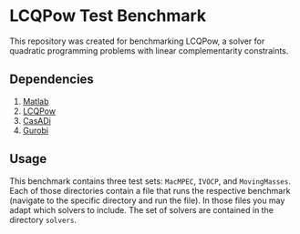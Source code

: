 # LCQPow Test Benchmark

This repository was created for benchmarking LCQPow, a solver for quadratic programming problems with linear complementarity constraints. 

## Dependencies 

1. [Matlab](https://www.mathworks.com/products/matlab.html)
2. [LCQPow](https://github.com/hallfjonas/LCQPow)
3. [CasADi](https://web.casadi.org/)
4. [Gurobi](https://www.gurobi.com/)


## Usage
This benchmark contains three test sets: `MacMPEC`, `IVOCP`, and `MovingMasses`. Each of those directories contain a file that runs the respective benchmark (navigate to the specific directory and run the file). In those files you may adapt which solvers to include. The set of solvers are contained in the directory `solvers`. 